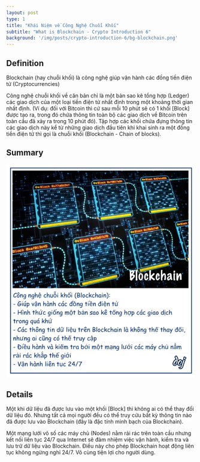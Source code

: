 ```yaml
---
layout: post
type: 1
title: "Khái Niệm về Công Nghệ Chuỗi Khối"
subtitle: "What is Blockchain - Crypto Introduction 6"
background: '/img/posts/crypto-introduction-6/bg-blockchain.png'
---
```


## Definition

Blockchain (hay chuỗi khối) là công nghệ giúp vận hành các đồng tiền điện tử (Cryptocurrencies)

Công nghệ chuỗi khối về căn bản chỉ là một bản sao kê tổng hợp (Ledger) các giao dịch của một loại tiền điện tử nhất định trong một khoảng thời gian nhất định. (Ví dụ: đối với Bitcoin thì cứ sau mỗi 10 phút sẽ có 1 khối [Block] được tạo ra, trong đó chứa thông tin toàn bộ các giao dịch về Bitcoin trên toàn cầu đã xảy ra trong 10 phút đó). Tập hợp các khối chứa đựng thông tin các giao dịch này kể từ những giao dịch đầu tiên khi khai sinh ra một đồng tiền điện tử thì gọi là chuỗi khối (Blockchain - Chain of blocks).

## Summary
![crypto-introduction-5](/img/posts/crypto-introduction-6/sm-blockchain.png)

## Details

Một khi dữ liệu đã được lưu vào một khối [Block] thì không ai có thể thay đổi dữ liệu đó. Nhưng tất cả mọi người đều có thể truy cứu bất kỳ thông tin nào đã được lưu vào Blockchain (đây là đặc tính minh bạch của Blockchain).

Một mạng lưới vô số các máy chủ (Nodes) nằm rải rác trên toàn cầu nhưng kết nối liên tục 24/7 qua Internet sẽ đảm nhiệm việc vận hành, kiểm tra và lưu trữ dữ liệu vào Blockchain. Điều này cho phép Blockchain hoạt động liên tục không ngừng nghỉ 24/7. Vô cùng tiện lợi cho người dùng.
